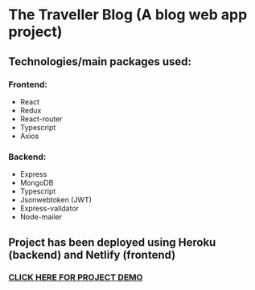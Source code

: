 # The Traveller Blog (A blog web app project)

## Technologies/main packages used:
### Frontend:
* React
* Redux
* React-router
* Typescript
* Axios

### Backend:
* Express
* MongoDB
* Typescript
* Jsonwebtoken (JWT)
* Express-validator
* Node-mailer

## Project has been deployed using Heroku (backend) and Netlify (frontend)
### [CLICK HERE FOR PROJECT DEMO](https://the-traveller-blog.netlify.app/)

